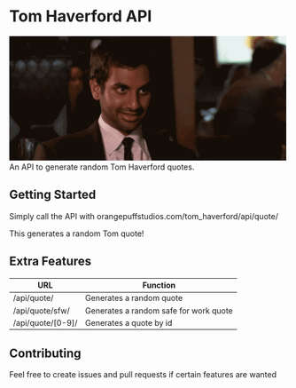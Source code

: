 # Tom Haverford API
![Tom Haverford smiling at the camera](images/tom.gif?raw=true)
An API to generate random Tom Haverford quotes.

## Getting Started
Simply call the API with orangepuffstudios.com/tom_haverford/api/quote/

This generates a random Tom quote!

## Extra Features
URL | Function
--- | ---
/api/quote/ | Generates a random quote
/api/quote/sfw/ | Generates a random safe for work quote
/api/quote/[0-9]/ | Generates a quote by id

## Contributing
Feel free to create issues and pull requests if certain features are wanted
